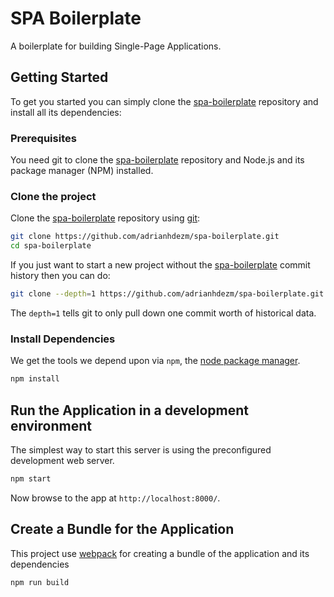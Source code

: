 # SPA Boilerplate
A boilerplate for building Single-Page Applications.

## Getting Started

To get you started you can simply clone the [spa-boilerplate](https://github.com/adrianhdezm/spa-boilerplate) repository and install all its dependencies:

### Prerequisites

You need git to clone the [spa-boilerplate](https://github.com/adrianhdezm/spa-boilerplate) repository and Node.js and its package manager (NPM) installed.

### Clone the project

Clone the [spa-boilerplate](https://github.com/adrianhdezm/spa-boilerplate)  repository using [git](http://git-scm.com/):

```bash
git clone https://github.com/adrianhdezm/spa-boilerplate.git
cd spa-boilerplate
```

If you just want to start a new project without the [spa-boilerplate](https://github.com/adrianhdezm/spa-boilerplate)  commit history then you can do:

```bash
git clone --depth=1 https://github.com/adrianhdezm/spa-boilerplate.git <your-project-name>
```

The `depth=1` tells git to only pull down one commit worth of historical data.

### Install Dependencies

We get the tools we depend upon via `npm`, the [node package manager](https://www.npmjs.com).

```bash
npm install
```

## Run the Application in a development environment 
The simplest way to start this server is using the preconfigured development web server. 

```bash
npm start
```

Now browse to the app at `http://localhost:8000/`.

## Create a Bundle for the Application
This project use [webpack](https://github.com/webpack/webpack) for creating a bundle of the application and its dependencies

```bash
npm run build
```